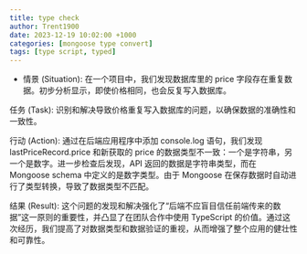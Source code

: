 ```yaml
---
title: type check
author: Trent1900
date: 2023-12-19 10:02:00 +1000
categories: [mongoose type convert]
tags: [type script, typed]
---
```


- 情景 (Situation):
  在一个项目中，我们发现数据库里的 price 字段存在重复数据。初步分析显示，即使价格相同，也会反复写入数据库。

任务 (Task):
识别和解决导致价格重复写入数据库的问题，以确保数据的准确性和一致性。

行动 (Action):
通过在后端应用程序中添加 console.log 语句，我们发现 lastPriceRecord.price 和新获取的 price 的数据类型不一致：一个是字符串，另一个是数字。进一步检查后发现，API 返回的数据是字符串类型，而在 Mongoose schema 中定义的是数字类型。由于 Mongoose 在保存数据时自动进行了类型转换，导致了数据类型不匹配。

结果 (Result):
这个问题的发现和解决强化了“后端不应盲目信任前端传来的数据”这一原则的重要性，并凸显了在团队合作中使用 TypeScript 的价值。通过这次经历，我们提高了对数据类型和数据验证的重视，从而增强了整个应用的健壮性和可靠性。
